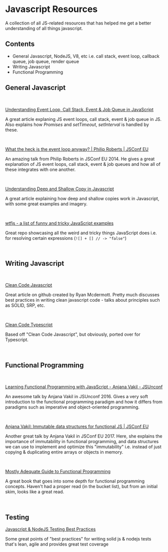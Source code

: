 # Javascript Resources

A collection of all JS-related resources that has helped me get a better understanding of all things javascript.

## Contents

- General Javascript, NodeJS, V8, etc i.e. call stack, event loop, callback queue, job queue, render queue
- Writing Javascript
- Functional Programming

## General Javascript

<br/>

[Understanding Event Loop, Call Stack, Event & Job Queue in JavaScript](https://medium.com/@Rahulx1/understanding-event-loop-call-stack-event-job-queue-in-javascript-63dcd2c71ecd)

A great article explaning JS event loops, call stack, event & job queue in JS. Also explains how *Promises* and *setTimeout*, *setInterval* is handled by these.

<br/>

[What the heck is the event loop anyway? | Philip Roberts | JSConf EU](https://www.youtube.com/watch?v=8aGhZQkoFbQ&ab_channel=JSConf)

An amazing talk from Philip Roberts in JSConf EU 2014. He gives a great explanation of JS event loops, call stack, event & job queues and how all of these integrates with one another.

<br/>

[Understanding Deep and Shallow Copy in Javascript](https://medium.com/@manjuladube/understanding-deep-and-shallow-copy-in-javascript-13438bad941c)

A great article explaining how deep and shallow copies work in Javascript, with some great examples and imagery.

<br/>

[wtfjs - a list of funny and tricky JavaScript examples](https://github.com/denysdovhan/wtfjs)

Great repo showcasing all the weird and tricky things JavaScript does i.e. for resolving certain expressions (`![] + [] // -> "false"`)

<br/>

## Writing Javascript

<br/>

[Clean Code Javascript](https://github.com/ryanmcdermott/clean-code-javascript)

Great article on github created by Ryan Mcdermott. Pretty much discusses best practices in writing clean javascript code - talks about principles such as SOLID, SRP, etc.

<br/>

[Clean Code Typescript](https://github.com/labs42io/clean-code-typescript)

Based off "Clean Code Javascript", but obviously, ported over for Typescript.

<br/>

## Functional Programming

<br/>

[Learning Functional Programming with JavaScript - Anjana Vakil - JSUnconf](https://www.youtube.com/watch?v=e-5obm1G_FY&ab_channel=JSConfJSConf)

An awesome talk by Anjana Vakil in JSUnconf 2016. Gives a very soft introduction to the functional programming paradigm and how it differs from paradigms such as imperative and object-oriented programming.

<br/>

[Anjana Vakil: Immutable data structures for functional JS | JSConf EU](https://www.youtube.com/watch?v=Wo0qiGPSV-s&ab_channel=JSConfJSConf)

Another great talk by Anjana Vakil in JSConf EU 2017. Here, she explains the importance of immutability in functional programming, and data structures we can use to implement and optimize this "immutability" i.e. instead of just copying & duplicating entire arrays or objects in memory.

<br/>

[Mostly Adequate Guide to Functional Programming](https://mostly-adequate.gitbook.io/mostly-adequate-guide/)

A great book that goes into some depth for functional programming concepts. Haven't had a proper read (in the bucket list), but from an initial skim, looks like a great read.

<br/>

## Testing

[Javascript & NodeJS Testing Best Practices](https://github.com/goldbergyoni/javascript-testing-best-practices)

Some great points of "best practices" for writing solid js & nodejs tests that's lean, agile and provides great test coverage

<br />
